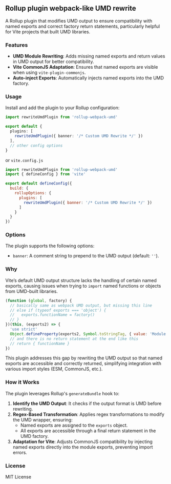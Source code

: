 ## Rollup plugin webpack-like UMD rewrite

A Rollup plugin that modifies UMD output to ensure compatibility with named exports and correct factory return statements, particularly helpful for Vite projects that built UMD libraries.

### Features

- **UMD Module Rewriting**: Adds missing named exports and return values in UMD output for better compatibility.
- **Vite CommonJS Adaptation**: Ensures that named exports are visible when using `vite-plugin-commonjs`.
- **Auto-inject Exports**: Automatically injects named exports into the UMD factory.

### Usage

Install and add the plugin to your Rollup configuration:

```ts
import rewriteUmdPlugin from 'rollup-webpack-umd'

export default {
  plugins: [
    rewriteUmdPlugin({ banner: '/* Custom UMD Rewrite */' })
  ],
  // other config options
}
```

or `vite.config.js`

```js
import rewriteUmdPlugin from 'rollup-webpack-umd'
import { defineConfig } from 'vite'

export default defineConfig({
  build: {
    rollupOptions: {
      plugins: [
        rewriteUmdPlugin({ banner: '/* Custom UMD Rewrite */' })
      ]
    }
  }
})
```

### Options

The plugin supports the following options:

- `banner`: A comment string to prepend to the UMD output (default: `''`).

### Why

Vite’s default UMD output structure lacks the handling of certain named exports, causing issues when trying to `import` named functions or objects from UMD-built libraries.

```js
(function (global, factory) {
  // basically same as webpack UMD output, but missing this line
  // else if (typeof exports === 'object') {
  //   exports.functionName = factory()
  // }
})(this, (exports2) => {
  'use strict'
  Object.defineProperty(exports2, Symbol.toStringTag, { value: 'Module' })
  // and there is no return statement at the end like this
  // return { functionName }
})
```

This plugin addresses this gap by rewriting the UMD output so that named exports are accessible and correctly returned, simplifying integration with various import styles (ESM, CommonJS, etc.).

### How it Works

The plugin leverages Rollup's `generateBundle` hook to:

1. **Identify the UMD Output**: It checks if the output format is UMD before rewriting.
2. **Regex-Based Transformation**: Applies regex transformations to modify the UMD wrapper, ensuring:
   - Named exports are assigned to the `exports` object.
   - All exports are accessible through a final return statement in the UMD factory.
3. **Adaptation for Vite**: Adjusts CommonJS compatibility by injecting named exports directly into the module exports, preventing import errors.

### License

MIT License
